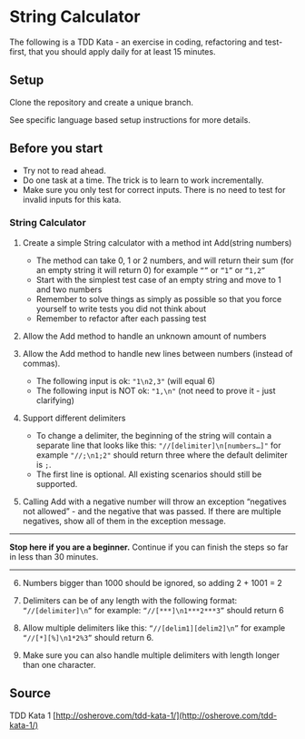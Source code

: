 # String Calculator

The following is a TDD Kata - an exercise in coding, refactoring and test-first, that you should apply daily for at least 15 minutes.

## Setup

Clone the repository and create a unique branch.

See specific language based setup instructions for more details.

## Before you start

- Try not to read ahead.
- Do one task at a time. The trick is to learn to work incrementally.
- Make sure you only test for correct inputs. There is no need to test for invalid inputs for this kata.

### String Calculator

1. Create a simple String calculator with a method int Add(string numbers)
	- The method can take 0, 1 or 2 numbers, and will return their sum (for an empty string it will return 0) for example `“”` or `“1”` or `“1,2”`
	- Start with the simplest test case of an empty string and move to 1 and two numbers
	- Remember to solve things as simply as possible so that you force yourself to write tests you did not think about
    - Remember to refactor after each passing test

2. Allow the Add method to handle an unknown amount of numbers

3. Allow the Add method to handle new lines between numbers (instead of commas).
    - The following input is ok: `"1\n2,3"` (will equal 6)
    - The following input is NOT ok: `"1,\n"` (not need to prove it - just clarifying)

4. Support different delimiters
    - To change a delimiter, the beginning of the string will contain a separate line that looks like this: `"//[delimiter]\n[numbers…]"` for example `"//;\n1;2"` should return three where the default delimiter is `;`.
    - The first line is optional. All existing scenarios should still be supported.

5. Calling Add with a negative number will throw an exception “negatives not allowed” - and the negative that was passed. If there are multiple negatives, show all of them in the exception message.

----

**Stop here if you are a beginner.** Continue if you can finish the steps so far in less than 30 minutes.

----

6. Numbers bigger than 1000 should be ignored, so adding 2 + 1001  = 2

7. Delimiters can be of any length with the following format: `“//[delimiter]\n”` for example: `“//[***]\n1***2***3”` should return 6

8. Allow multiple delimiters like this: `“//[delim1][delim2]\n”` for example `“//[*][%]\n1*2%3”` should return 6.

9. Make sure you can also handle multiple delimiters with length longer than one character.

## Source

TDD Kata 1 [http://osherove.com/tdd-kata-1/](http://osherove.com/tdd-kata-1/)
